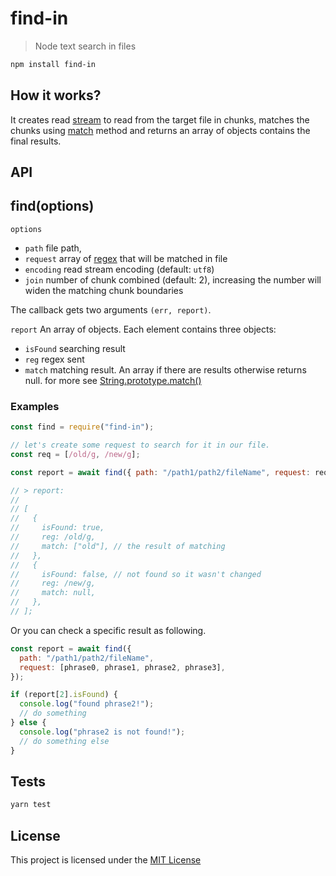 # find-in

> Node text search in files

```bash
npm install find-in
```

## How it works?

It creates read [stream](https://nodejs.org/api/stream.html) to read from the target file in chunks, matches the chunks using [match](https://developer.mozilla.org/en/docs/Web/JavaScript/Reference/Global_Objects/String/match) method and returns an array of objects contains the final results.

## API

## find(options)

`options`

- `path` file path,
- `request` array of [regex](https://developer.mozilla.org/en/docs/Web/JavaScript/Guide/Regular_Expressions) that will be matched in file
- `encoding` read stream encoding (default: `utf8`)
- `join` number of chunk combined (default: 2), increasing the number will widen the matching chunk boundaries

The callback gets two arguments `(err, report)`.

`report` An array of objects. Each element contains three objects:

- `isFound` searching result
- `reg` regex sent
- `match` matching result. An array if there are results otherwise returns null. for more see [String.prototype.match()](https://developer.mozilla.org/en-US/docs/Web/JavaScript/Reference/Global_Objects/String/match)

### Examples

```js
const find = require("find-in");

// let's create some request to search for it in our file.
const req = [/old/g, /new/g];

const report = await find({ path: "/path1/path2/fileName", request: req });

// > report:
//
// [
//   {
//     isFound: true,
//     reg: /old/g,
//     match: ["old"], // the result of matching
//   },
//   {
//     isFound: false, // not found so it wasn't changed
//     reg: /new/g,
//     match: null,
//   },
// ];
```

Or you can check a specific result as following.

```js
const report = await find({
  path: "/path1/path2/fileName",
  request: [phrase0, phrase1, phrase2, phrase3],
});

if (report[2].isFound) {
  console.log("found phrase2!");
  // do something
} else {
  console.log("phrase2 is not found!");
  // do something else
}
```

## Tests

```sh
yarn test
```

## License

This project is licensed under the [MIT License](https://github.com/Jimmy02020/find-in/blob/master/LICENSE)
